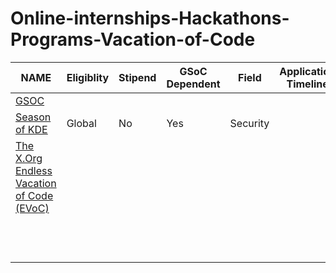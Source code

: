 # Online-internships-Hackathons-Programs-Vacation-of-Code
|NAME                                                                         |Eligiblity|Stipend|GSoC Dependent|Field        |Application Timeline|Program Timeline|Technologies|
|-----------------------------------------------------------------------------|----------|-------|--------------|-------------|--------------------|----------------|------------|
|[GSOC](https://developers.google.com/open-source/gsoc/)                      |          |       |              |             |                    |             | 
| [Season of KDE](https://season.kde.org)                                     |Global    |No     |Yes           |Security      |                    |                |            |
| [The X.Org Endless Vacation of Code (EVoC)](http://www.x.org/wiki/XorgEVoC/)|          |       |              |              |                    |                |            | 
|                                                                             |          |       |              |             |                    |             | 
|                                                                             |          |       |              |             |                    |             | 
|                                                                             |          |       |              |             |                    |             | 
|                                                                             |          |       |              |             |                    |             | 
|                                                                             |          |       |              |             |                    |             | 
|                                                                             |          |       |              |             |                    |             | 
|                                                                             |          |       |              |             |                    |             | 
|                                                                             |          |       |              |             |                    |             | 
|                                                                             |          |       |              |             |                    |             | 
|                                                                             |          |       |              |             |                    |             | 
|                                                                             |          |       |              |             |                    |             | 
|                                                                             |          |       |              |             |                    |             | 
